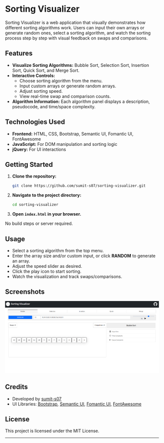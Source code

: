 # Sorting Visualizer

Sorting Visualizer is a web application that visually demonstrates how different sorting algorithms work. Users can input their own arrays or generate random ones, select a sorting algorithm, and watch the sorting process step by step with visual feedback on swaps and comparisons.

## Features

- **Visualize Sorting Algorithms:** Bubble Sort, Selection Sort, Insertion Sort, Quick Sort, and Merge Sort.
- **Interactive Controls:** 
  - Choose sorting algorithm from the menu.
  - Input custom arrays or generate random arrays.
  - Adjust sorting speed.
  - View real-time swap and comparison counts.
- **Algorithm Information:** Each algorithm panel displays a description, pseudocode, and time/space complexity.

## Technologies Used

- **Frontend:** HTML, CSS, Bootstrap, Semantic UI, Fomantic UI, FontAwesome
- **JavaScript:** For DOM manipulation and sorting logic
- **jQuery:** For UI interactions

## Getting Started

1. **Clone the repository:**
   ```bash
   git clone https://github.com/sumit-s07/sorting-visualizer.git
   ```
2. **Navigate to the project directory:**
   ```bash
   cd sorting-visualizer
   ```
3. **Open `index.html` in your browser.**

No build steps or server required.

## Usage

- Select a sorting algorithm from the top menu.
- Enter the array size and/or custom input, or click **RANDOM** to generate an array.
- Adjust the speed slider as desired.
- Click the play icon to start sorting.
- Watch the visualization and track swaps/comparisons.

## Screenshots

![Sorting Visualizer Screenshot](./images/screenshot.png)

## Credits

- Developed by [sumit-s07](https://github.com/sumit-s07)
- UI Libraries: [Bootstrap](https://getbootstrap.com/), [Semantic UI](https://semantic-ui.com/), [Fomantic UI](https://fomantic-ui.com/), [FontAwesome](https://fontawesome.com/)

## License

This project is licensed under the MIT License.

---